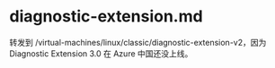 # diagnostic-extension.md

转发到 /virtual-machines/linux/classic/diagnostic-extension-v2，因为 Diagnostic Extension 3.0 在 Azure 中国还没上线。